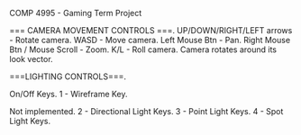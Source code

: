 COMP 4995 - Gaming Term Project

=== CAMERA MOVEMENT CONTROLS ===.
UP/DOWN/RIGHT/LEFT arrows - Rotate camera.
WASD - Move camera. 
Left Mouse Btn - Pan.
Right Mouse Btn / Mouse Scroll - Zoom.
K/L - Roll camera. Camera rotates around its look vector.

===LIGHTING CONTROLS===.

On/Off Keys.
1 - Wireframe Key.

Not implemented.
2 - Directional Light Keys.
3 - Point Light Keys.
4 - Spot Light Keys.
